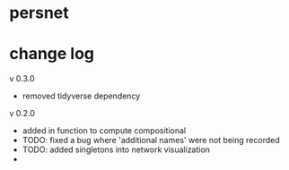 # persnet

# change log

v 0.3.0
- removed tidyverse dependency

v 0.2.0
- added in function to compute compositional
- TODO: fixed a bug where 'additional names' were not being recorded
- TODO: added singletons into network visualization
-

